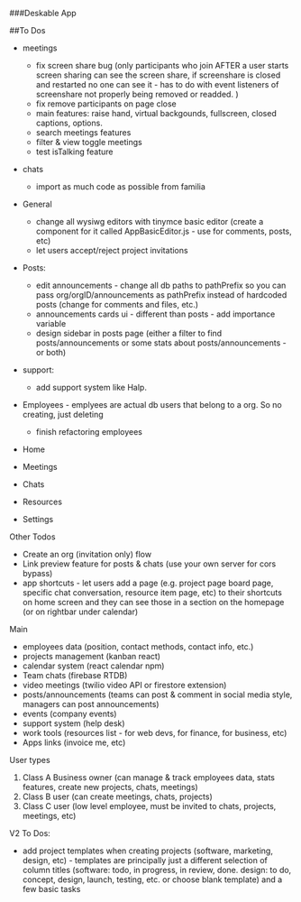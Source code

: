 ###Deskable App

##To Dos
- meetings
  - fix screen share bug (only participants who join AFTER a user starts screen sharing can see the screen share, if screenshare is closed and restarted no one can see it - has to do with event listeners of screenshare not properly being removed or readded. )
  - fix remove participants on page close
  - main features: raise hand, virtual backgounds, fullscreen, closed captions, options.
  - search meetings features
  - filter & view toggle meetings
  - test isTalking feature

- chats
  - import as much code as possible from familia

- General
  - change all wysiwg editors with tinymce basic editor (create a component for it called AppBasicEditor.js - use for comments, posts, etc)
  - let users accept/reject project invitations

- Posts:
  - edit announcements - change all db paths to pathPrefix so you can pass org/orgID/announcements as pathPrefix instead of hardcoded posts (change for comments and files, etc.)
  - announcements cards ui - different than posts - add importance variable
  - design sidebar in posts page (either a filter to find posts/announcements or some stats about posts/announcements -  or both)

- support:
  - add support system like Halp.

- Employees - emplyees are actual db users that belong to a org. So no creating, just deleting
  - finish refactoring employees

- Home
- Meetings
- Chats
- Resources
- Settings


Other Todos
- Create an org (invitation only) flow
- Link preview feature for posts & chats (use your own server for cors bypass)
- app shortcuts - let users add a page (e.g. project page board page, specific chat conversation, resource item page, etc) to their shortcuts on home screen and they can see those in a section on the homepage (or on rightbar under calendar)



Main
- employees data (position, contact methods, contact info, etc.)
- projects management (kanban react)
- calendar system (react calendar npm)
- Team chats (firebase RTDB)
- video meetings (twilio video API or firestore extension)
- posts/announcements (teams can post & comment in social media style, managers can post announcements)
- events (company events) 
- support system (help desk)
- work tools (resources list - for web devs, for finance, for business, etc)
- Apps links (invoice me, etc)

User types
1. Class A Business owner (can manage & track employees data, stats features, create new projects, chats, meetings)
2. Class B user (can create meetings, chats, projects)
3. Class C user (low level employee, must be invited to chats, projects, meetings, etc)


V2 To Dos:
- add project templates when creating projects (software, marketing, design, etc) - templates are principally just a different selection of column titles (software: todo, in progress, in review, done. design: to do, concept, design, launch, testing, etc. or choose blank template) and a few basic tasks